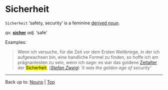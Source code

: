 # Sicherheit

`Sicherheit` ‘safety, security’ is a feminine [derived noun](../../derivedNouns.md).

*qv.* **[sicher](../../../adjectives/s/si/sicher.md)** *adj.* ‘safe’

Examples:

> Wenn ich versuche, für die Zeit vor dem Ersten Weltkriege, in der ich aufgewachsen bin, eine handliche Formel zu finden, so hoffe ich am prägnantesten zu sein, wenn ich sage: es war das goldene [Zeitalter](../../z/ze/Zeitalter.md) der <mark>Sicherheit</mark>. (*[Stefan Zweig](../../../texts/StefanZweig/DieWeltDerSicherheit.md)*) *‘it was the golden age of security’*

----

Back up to: [Nouns](../../index.md) | [Top](../../../index.md)

